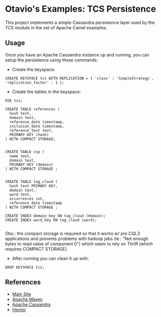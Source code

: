 Otavio's Examples: TCS Persistence
============

This project implements a simple Cassandra persistence layer used by the TCS
module in the set of Apache Camel examples.

Usage
----

Once you have an Apache Cassandra instance up and running, you can setup the persistence
using these commands:


- Create the keyspace:

```
CREATE KEYSPACE tcs WITH REPLICATION = { 'class' : 'SimpleStrategy', 'replication_factor' : 1 };
```


- Create the tables in the keyspace:

```
USE tcs;

CREATE TABLE references (
  hash text,
  domain text,
  reference_date timestamp,
  inclusion_date timestamp,
  reference_text text,
  PRIMARY KEY (hash)
) WITH COMPACT STORAGE;


CREATE TABLE csp (
  name text,
  domain text,
  PRIMARY KEY (domain)
) WITH COMPACT STORAGE ;


CREATE TABLE tag_cloud (
  hash text PRIMARY KEY,
  domain text,
  word text,
  occurrences int,
  reference_date timestamp
) WITH COMPACT STORAGE ;

CREATE INDEX domain_key ON tag_cloud (domain);
CREATE INDEX word_key ON tag_cloud (word);


```

Obs.: the compact storage is required so that it works w/ pre CQL3 applications and prevents problems with
hadoop jobs (ie.: "Not enough bytes to read value of component 0") which seem to rely on Thrift (which requires
COMPACT STORAGE).

- After running you can clean it up with:

```
DROP KEYSPACE tcs;
```

References
----

* [Main Site](http://orpiske.net/)
* [Apache Maven](http://maven.apache.org/)
* [Apache Cassandra](http://cassandra.apache.org/)
* [Hector](http://1and1.github.io/hector/build/html/index.html)

